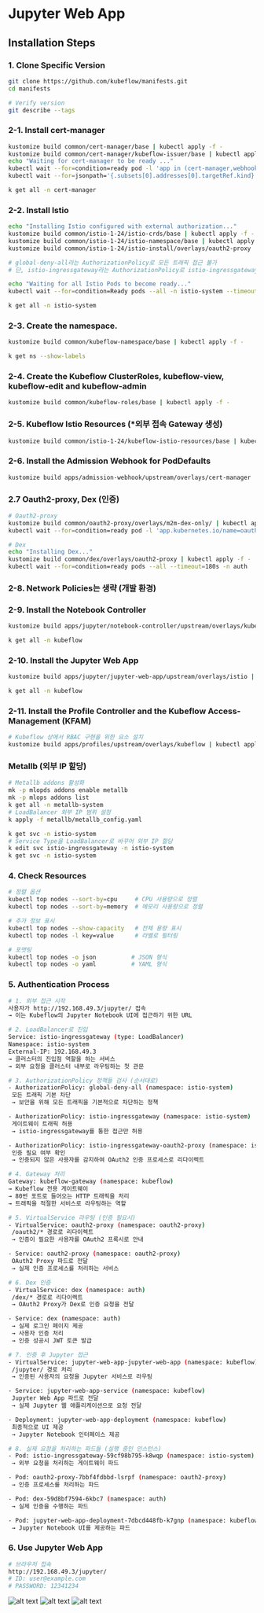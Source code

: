 # Jupyter Web App 

## Installation Steps

### 1. Clone Specific Version
```bash
git clone https://github.com/kubeflow/manifests.git
cd manifests

# Verify version
git describe --tags
```

### 2-1. Install cert-manager

```bash
kustomize build common/cert-manager/base | kubectl apply -f -
kustomize build common/cert-manager/kubeflow-issuer/base | kubectl apply -f -
echo "Waiting for cert-manager to be ready ..."
kubectl wait --for=condition=ready pod -l 'app in (cert-manager,webhook)' --timeout=180s -n cert-manager
kubectl wait --for=jsonpath='{.subsets[0].addresses[0].targetRef.kind}'=Pod endpoints -l 'app in (cert-manager,webhook)' --timeout=180s -n cert-manager
```

```bash
k get all -n cert-manager
```

### 2-2. Install Istio

```bash
echo "Installing Istio configured with external authorization..."
kustomize build common/istio-1-24/istio-crds/base | kubectl apply -f -
kustomize build common/istio-1-24/istio-namespace/base | kubectl apply -f -
kustomize build common/istio-1-24/istio-install/overlays/oauth2-proxy | kubectl apply -f -

# global-deny-all라는 AuthorizationPolicy로 모든 트래픽 접근 불가
# 단, istio-ingressgateway라는 AuthorizationPolicy로 istio-ingressgateway label이 있는 워크로드만 접속 가능 

echo "Waiting for all Istio Pods to become ready..."
kubectl wait --for=condition=Ready pods --all -n istio-system --timeout 300s
```

```bash
k get all -n istio-system
```

### 2-3. Create the namespace.

```bash
kustomize build common/kubeflow-namespace/base | kubectl apply -f -
```

```bash
k get ns --show-labels
```
### 2-4. Create the Kubeflow ClusterRoles, kubeflow-view, kubeflow-edit and kubeflow-admin

```bash
kustomize build common/kubeflow-roles/base | kubectl apply -f -
```

### 2-5. Kubeflow Istio Resources (*외부 접속 Gateway 생성)

```bash
kustomize build common/istio-1-24/kubeflow-istio-resources/base | kubectl apply -f -
```

### 2-6. Install the Admission Webhook for PodDefaults

```bash
kustomize build apps/admission-webhook/upstream/overlays/cert-manager | kubectl apply -f -
```

### 2.7 Oauth2-proxy, Dex (인증)

```bash
# Oauth2-proxy
kustomize build common/oauth2-proxy/overlays/m2m-dex-only/ | kubectl apply -f -
kubectl wait --for=condition=ready pod -l 'app.kubernetes.io/name=oauth2-proxy' --timeout=180s -n oauth2-proxy
```

```bash
# Dex
echo "Installing Dex..."
kustomize build common/dex/overlays/oauth2-proxy | kubectl apply -f -
kubectl wait --for=condition=ready pods --all --timeout=180s -n auth
```

### 2-8. Network Policies는 생략 (개발 환경) 

### 2-9. Install the Notebook Controller

```bash
kustomize build apps/jupyter/notebook-controller/upstream/overlays/kubeflow | kubectl apply -f -
```

```bash
k get all -n kubeflow
```

### 2-10. Install the Jupyter Web App

```bash
kustomize build apps/jupyter/jupyter-web-app/upstream/overlays/istio | kubectl apply -f -
```

```bash
k get all -n kubeflow
```

### 2-11. Install the Profile Controller and the Kubeflow Access-Management (KFAM) 

```bash
# Kubeflow 상에서 RBAC 구현을 위한 요소 설치
kustomize build apps/profiles/upstream/overlays/kubeflow | kubectl apply -f -
```

### Metallb (외부 IP 할당)

```bash
# Metallb addons 활성화
mk -p mlopds addons enable metallb
mk -p mlops addons list
k get all -n metallb-system
# LoadBalancer 외부 IP 범위 설정
k apply -f metallb/metallb_config.yaml
```

```bash
k get svc -n istio-system
# Service Type을 LoadBalancer로 바꾸어 외부 IP 할당
k edit svc istio-ingressgateway -n istio-system
k get svc -n istio-system
```

### 4. Check Resources

```bash
# 정렬 옵션
kubectl top nodes --sort-by=cpu     # CPU 사용량으로 정렬
kubectl top nodes --sort-by=memory  # 메모리 사용량으로 정렬

# 추가 정보 표시
kubectl top nodes --show-capacity   # 전체 용량 표시
kubectl top nodes -l key=value      # 라벨로 필터링

# 포맷팅
kubectl top nodes -o json          # JSON 형식
kubectl top nodes -o yaml          # YAML 형식
```

### 5. Authentication Process

```bash
# 1. 외부 접근 시작
사용자가 http://192.168.49.3/jupyter/ 접속
→ 이는 Kubeflow의 Jupyter Notebook UI에 접근하기 위한 URL
```

```bash
# 2. LoadBalancer로 진입
Service: istio-ingressgateway (type: LoadBalancer)
Namespace: istio-system
External-IP: 192.168.49.3
→ 클러스터의 진입점 역할을 하는 서비스
→ 외부 요청을 클러스터 내부로 라우팅하는 첫 관문
```

```bash
# 3. AuthorizationPolicy 정책들 검사 (순서대로)
- AuthorizationPolicy: global-deny-all (namespace: istio-system)
 모든 트래픽 기본 차단
 → 보안을 위해 모든 트래픽을 기본적으로 차단하는 정책

- AuthorizationPolicy: istio-ingressgateway (namespace: istio-system)
 게이트웨이 트래픽 허용
 → istio-ingressgateway를 통한 접근만 허용

- AuthorizationPolicy: istio-ingressgateway-oauth2-proxy (namespace: istio-system)
 인증 필요 여부 확인
 → 인증되지 않은 사용자를 감지하여 OAuth2 인증 프로세스로 리다이렉트
```

```bash
# 4. Gateway 처리
Gateway: kubeflow-gateway (namespace: kubeflow)
→ Kubeflow 전용 게이트웨이
→ 80번 포트로 들어오는 HTTP 트래픽을 처리
→ 트래픽을 적절한 서비스로 라우팅하는 역할
```

```bash
# 5. VirtualService 라우팅 (인증 필요시)
- VirtualService: oauth2-proxy (namespace: oauth2-proxy)
 /oauth2/* 경로로 리다이렉트
 → 인증이 필요한 사용자를 OAuth2 프록시로 안내

- Service: oauth2-proxy (namespace: oauth2-proxy)
 OAuth2 Proxy 파드로 전달
 → 실제 인증 프로세스를 처리하는 서비스
```

```bash
# 6. Dex 인증
- VirtualService: dex (namespace: auth)
 /dex/* 경로로 리다이렉트
 → OAuth2 Proxy가 Dex로 인증 요청을 전달

- Service: dex (namespace: auth)
 → 실제 로그인 페이지 제공
 → 사용자 인증 처리
 → 인증 성공시 JWT 토큰 발급
```

```bash
# 7. 인증 후 Jupyter 접근
- VirtualService: jupyter-web-app-jupyter-web-app (namespace: kubeflow)
 /jupyter/ 경로 처리
 → 인증된 사용자의 요청을 Jupyter 서비스로 라우팅

- Service: jupyter-web-app-service (namespace: kubeflow)
 Jupyter Web App 파드로 전달
 → 실제 Jupyter 웹 애플리케이션으로 요청 전달

- Deployment: jupyter-web-app-deployment (namespace: kubeflow)
 최종적으로 UI 제공
 → Jupyter Notebook 인터페이스 제공
```

```bash
# 8. 실제 요청을 처리하는 파드들 (실행 중인 인스턴스)
- Pod: istio-ingressgateway-59cf98b795-k8wqp (namespace: istio-system)
 → 외부 요청을 처리하는 게이트웨이 파드

- Pod: oauth2-proxy-7bbf4fdbbd-lsrpf (namespace: oauth2-proxy)
 → 인증 프로세스를 처리하는 파드

- Pod: dex-59d8bf7594-6kbc7 (namespace: auth)
 → 실제 인증을 수행하는 파드

- Pod: jupyter-web-app-deployment-7dbcd448fb-k7gnp (namespace: kubeflow)
 → Jupyter Notebook UI를 제공하는 파드
```

### 6. Use Jupyter Web App

```bash
# 브라우저 접속
http://192.168.49.3/jupyter/
# ID: user@example.com
# PASSWORD: 12341234
```

![alt text](image-3.png)
![alt text](image-5.png)
![alt text](image-6.png)
